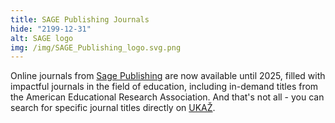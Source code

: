 ```yaml
---
title: SAGE Publishing Journals
hide: "2199-12-31"
alt: SAGE logo
img: /img/SAGE_Publishing_logo.svg.png
---
```


Online journals from [Sage
Publishing](https://cuni.primo.exlibrisgroup.com/permalink/420CKIS_INST/gf08nd/alma9925591402506986)
are now available until 2025, filled with impactful journals in the field of
education, including in-demand titles from the American Educational Research
Association. And that's not all - you can search for specific journal titles
directly on [UKAŽ](https://ukaz.cuni.cz/).
